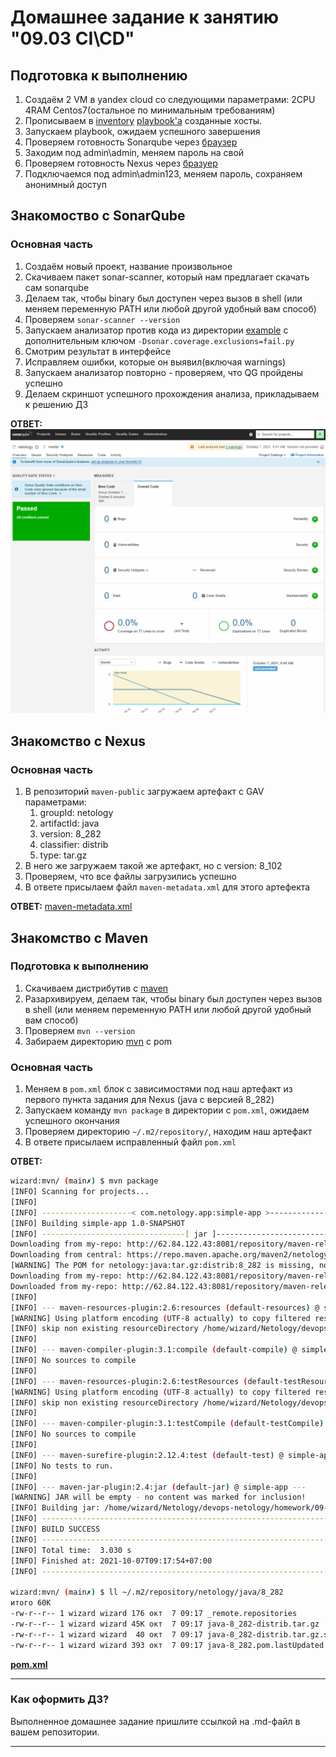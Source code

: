 # Домашнее задание к занятию "09.03 CI\CD"

## Подготовка к выполнению

1. Создаём 2 VM в yandex cloud со следующими параметрами: 2CPU 4RAM Centos7(остальное по минимальным требованиям)
2. Прописываем в [inventory](./infrastructure/inventory/cicd/hosts.yml) [playbook'a](./infrastructure/site.yml) созданные хосты.
3. Запускаем playbook, ожидаем успешного завершения
4. Проверяем готовность Sonarqube через [браузер](http://localhost:9000)
5. Заходим под admin\admin, меняем пароль на свой
6. Проверяем готовность Nexus через [бразуер](http://localhost:8081)
7. Подключаемся под admin\admin123, меняем пароль, сохраняем анонимный доступ

## Знакомоство с SonarQube

### Основная часть

1. Создаём новый проект, название произвольное
2. Скачиваем пакет sonar-scanner, который нам предлагает скачать сам sonarqube
3. Делаем так, чтобы binary был доступен через вызов в shell (или меняем переменную PATH или любой другой удобный вам способ)
4. Проверяем `sonar-scanner --version`
5. Запускаем анализатор против кода из директории [example](./example) с дополнительным ключом `-Dsonar.coverage.exclusions=fail.py`
6. Смотрим результат в интерфейсе
7. Исправляем ошибки, которые он выявил(включая warnings)
8. Запускаем анализатор повторно - проверяем, что QG пройдены успешно
9. Делаем скриншот успешного прохождения анализа, прикладываем к решению ДЗ

**ОТВЕТ:**  
[![Screenshot_20211007_084941.png](./Screenshot_20211007_084941.png)](./Screenshot_20211007_084941.png)

## Знакомство с Nexus

### Основная часть

1. В репозиторий `maven-public` загружаем артефакт с GAV параметрами:
   1. groupId: netology
   2. artifactId: java
   3. version: 8_282
   4. classifier: distrib
   5. type: tar.gz
2. В него же загружаем такой же артефакт, но с version: 8_102
3. Проверяем, что все файлы загрузились успешно
4. В ответе присылаем файл `maven-metadata.xml` для этого артефекта

**ОТВЕТ:**  [maven-metadata.xml](./maven-metadata.xml)

## Знакомство с Maven

### Подготовка к выполнению

1. Скачиваем дистрибутив с [maven](https://maven.apache.org/download.cgi)
2. Разархивируем, делаем так, чтобы binary был доступен через вызов в shell (или меняем переменную PATH или любой другой удобный вам способ)
3. Проверяем `mvn --version`
4. Забираем директорию [mvn](./mvn) с pom

### Основная часть

1. Меняем в `pom.xml` блок с зависимостями под наш артефакт из первого пункта задания для Nexus (java с версией 8_282)
2. Запускаем команду `mvn package` в директории с `pom.xml`, ожидаем успешного окончания
3. Проверяем директорию `~/.m2/repository/`, находим наш артефакт
4. В ответе присылаем исправленный файл `pom.xml`

**ОТВЕТ:**  

```bash
wizard:mvn/ (main✗) $ mvn package
[INFO] Scanning for projects...
[INFO]
[INFO] --------------------< com.netology.app:simple-app >---------------------
[INFO] Building simple-app 1.0-SNAPSHOT
[INFO] --------------------------------[ jar ]---------------------------------
Downloading from my-repo: http://62.84.122.43:8081/repository/maven-releases/netology/java/8_282/java-8_282.pom
Downloading from central: https://repo.maven.apache.org/maven2/netology/java/8_282/java-8_282.pom
[WARNING] The POM for netology:java:tar.gz:distrib:8_282 is missing, no dependency information available
Downloading from my-repo: http://62.84.122.43:8081/repository/maven-releases/netology/java/8_282/java-8_282-distrib.tar.gz
Downloaded from my-repo: http://62.84.122.43:8081/repository/maven-releases/netology/java/8_282/java-8_282-distrib.tar.gz (46 kB at 119 kB/s)
[INFO]
[INFO] --- maven-resources-plugin:2.6:resources (default-resources) @ simple-app ---
[WARNING] Using platform encoding (UTF-8 actually) to copy filtered resources, i.e. build is platform dependent!
[INFO] skip non existing resourceDirectory /home/wizard/Netology/devops-netology/homework/09-ci-03-cicd/mvn/src/main/resources
[INFO]
[INFO] --- maven-compiler-plugin:3.1:compile (default-compile) @ simple-app ---
[INFO] No sources to compile
[INFO]
[INFO] --- maven-resources-plugin:2.6:testResources (default-testResources) @ simple-app ---
[WARNING] Using platform encoding (UTF-8 actually) to copy filtered resources, i.e. build is platform dependent!
[INFO] skip non existing resourceDirectory /home/wizard/Netology/devops-netology/homework/09-ci-03-cicd/mvn/src/test/resources
[INFO]
[INFO] --- maven-compiler-plugin:3.1:testCompile (default-testCompile) @ simple-app ---
[INFO] No sources to compile
[INFO]
[INFO] --- maven-surefire-plugin:2.12.4:test (default-test) @ simple-app ---
[INFO] No tests to run.
[INFO]
[INFO] --- maven-jar-plugin:2.4:jar (default-jar) @ simple-app ---
[WARNING] JAR will be empty - no content was marked for inclusion!
[INFO] Building jar: /home/wizard/Netology/devops-netology/homework/09-ci-03-cicd/mvn/target/simple-app-1.0-SNAPSHOT.jar
[INFO] ------------------------------------------------------------------------
[INFO] BUILD SUCCESS
[INFO] ------------------------------------------------------------------------
[INFO] Total time:  3.030 s
[INFO] Finished at: 2021-10-07T09:17:54+07:00
[INFO] ------------------------------------------------------------------------

wizard:mvn/ (main✗) $ ll ~/.m2/repository/netology/java/8_282
итого 60K
-rw-r--r-- 1 wizard wizard 176 окт  7 09:17 _remote.repositories
-rw-r--r-- 1 wizard wizard 45K окт  7 09:17 java-8_282-distrib.tar.gz
-rw-r--r-- 1 wizard wizard  40 окт  7 09:17 java-8_282-distrib.tar.gz.sha1
-rw-r--r-- 1 wizard wizard 393 окт  7 09:17 java-8_282.pom.lastUpdated
```

[**pom.xml**](./mvn/pom.xml)

---

### Как оформить ДЗ?

Выполненное домашнее задание пришлите ссылкой на .md-файл в вашем репозитории.

---
